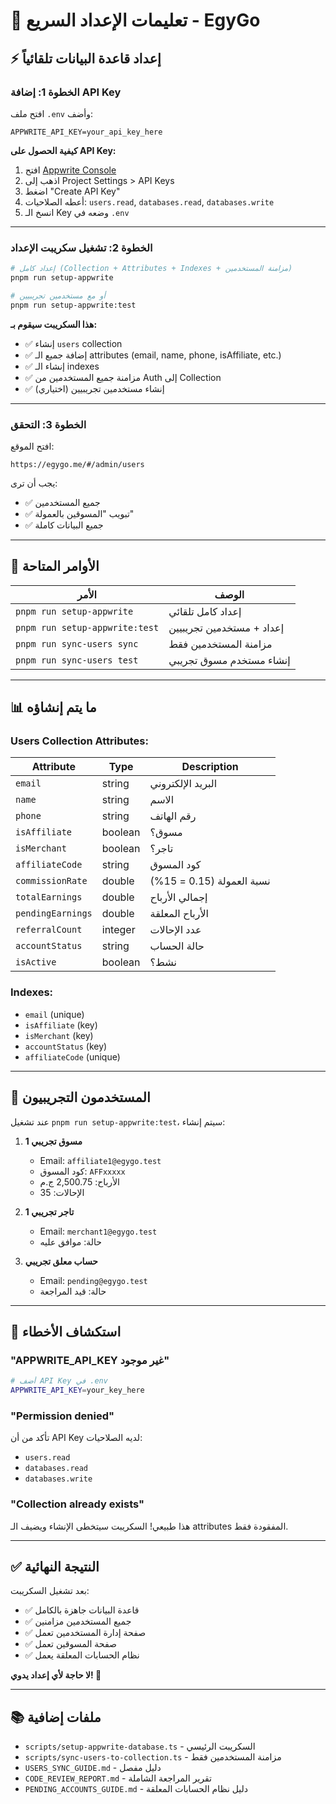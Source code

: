 # 🚀 تعليمات الإعداد السريع - EgyGo

## ⚡ إعداد قاعدة البيانات تلقائياً

### الخطوة 1: إضافة API Key

افتح ملف `.env` وأضف:

```env
APPWRITE_API_KEY=your_api_key_here
```

**كيفية الحصول على API Key:**
1. افتح [Appwrite Console](https://cloud.appwrite.io)
2. اذهب إلى Project Settings > API Keys
3. اضغط "Create API Key"
4. أعطه الصلاحيات: `users.read`, `databases.read`, `databases.write`
5. انسخ الـ Key وضعه في `.env`

---

### الخطوة 2: تشغيل سكريبت الإعداد

```bash
# إعداد كامل (Collection + Attributes + Indexes + مزامنة المستخدمين)
pnpm run setup-appwrite

# أو مع مستخدمين تجريبيين
pnpm run setup-appwrite:test
```

**هذا السكريبت سيقوم بـ:**
- ✅ إنشاء `users` collection
- ✅ إضافة جميع الـ attributes (email, name, phone, isAffiliate, etc.)
- ✅ إنشاء الـ indexes
- ✅ مزامنة جميع المستخدمين من Auth إلى Collection
- ✅ إنشاء مستخدمين تجريبيين (اختياري)

---

### الخطوة 3: التحقق

افتح الموقع:
```
https://egygo.me/#/admin/users
```

يجب أن ترى:
- ✅ جميع المستخدمين
- ✅ تبويب "المسوقين بالعمولة"
- ✅ جميع البيانات كاملة

---

## 🎯 الأوامر المتاحة

| الأمر | الوصف |
|-------|-------|
| `pnpm run setup-appwrite` | إعداد كامل تلقائي |
| `pnpm run setup-appwrite:test` | إعداد + مستخدمين تجريبيين |
| `pnpm run sync-users sync` | مزامنة المستخدمين فقط |
| `pnpm run sync-users test` | إنشاء مستخدم مسوق تجريبي |

---

## 📊 ما يتم إنشاؤه

### Users Collection Attributes:

| Attribute | Type | Description |
|-----------|------|-------------|
| `email` | string | البريد الإلكتروني |
| `name` | string | الاسم |
| `phone` | string | رقم الهاتف |
| `isAffiliate` | boolean | مسوق؟ |
| `isMerchant` | boolean | تاجر؟ |
| `affiliateCode` | string | كود المسوق |
| `commissionRate` | double | نسبة العمولة (0.15 = 15%) |
| `totalEarnings` | double | إجمالي الأرباح |
| `pendingEarnings` | double | الأرباح المعلقة |
| `referralCount` | integer | عدد الإحالات |
| `accountStatus` | string | حالة الحساب |
| `isActive` | boolean | نشط؟ |

### Indexes:
- `email` (unique)
- `isAffiliate` (key)
- `isMerchant` (key)
- `accountStatus` (key)
- `affiliateCode` (unique)

---

## 🧪 المستخدمون التجريبيون

عند تشغيل `pnpm run setup-appwrite:test`، سيتم إنشاء:

1. **مسوق تجريبي 1**
   - Email: `affiliate1@egygo.test`
   - كود المسوق: `AFFxxxxx`
   - الأرباح: 2,500.75 ج.م
   - الإحالات: 35

2. **تاجر تجريبي 1**
   - Email: `merchant1@egygo.test`
   - حالة: موافق عليه

3. **حساب معلق تجريبي**
   - Email: `pending@egygo.test`
   - حالة: قيد المراجعة

---

## 🔧 استكشاف الأخطاء

### "APPWRITE_API_KEY غير موجود"
```bash
# أضف API Key في .env
APPWRITE_API_KEY=your_key_here
```

### "Permission denied"
تأكد من أن API Key لديه الصلاحيات:
- `users.read`
- `databases.read`
- `databases.write`

### "Collection already exists"
هذا طبيعي! السكريبت سيتخطى الإنشاء ويضيف الـ attributes المفقودة فقط.

---

## ✅ النتيجة النهائية

بعد تشغيل السكريبت:
- ✅ قاعدة البيانات جاهزة بالكامل
- ✅ جميع المستخدمين مزامنين
- ✅ صفحة إدارة المستخدمين تعمل
- ✅ صفحة المسوقين تعمل
- ✅ نظام الحسابات المعلقة يعمل

**لا حاجة لأي إعداد يدوي! 🎉**

---

## 📚 ملفات إضافية

- `scripts/setup-appwrite-database.ts` - السكريبت الرئيسي
- `scripts/sync-users-to-collection.ts` - مزامنة المستخدمين فقط
- `USERS_SYNC_GUIDE.md` - دليل مفصل
- `CODE_REVIEW_REPORT.md` - تقرير المراجعة الشاملة
- `PENDING_ACCOUNTS_GUIDE.md` - دليل نظام الحسابات المعلقة
